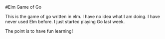 #Elm Game of Go

This is the game of go written in elm.
I have no idea what I am doing.
I have never used Elm before.
I just started playing Go last week.

The point is to have fun learning!
